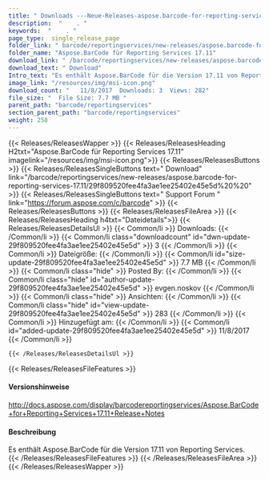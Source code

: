```yaml
---
title: " Downloads ---Neue-Releases-aspose.barcode-for-reporting-services-17.11 . "
description:  "    . " 
keywords:  "    . " 
page_type:  single_release_page
folder_link: " barcode/reportingservices/new-releases/aspose.barcode-for-reporting-services-17.11/"
folder_name: "Aspose.BarCode für Reporting Services 17.11"
download_link: " /barcode/reportingservices/new-releases/aspose.barcode-for-reporting-services-17.11/29f809520fee4fa3ae1ee25402e45e5d"
download_text: " Download"
Intro_text: "Es enthält Aspose.BarCode für die Version 17.11 von Reporting Services."
image_link: "/resources/img/msi-icon.png"
download_count: "   11/8/2017  Downloads: 3  Views: 282"
file_size: "  File Size: 7.7 MB "
parent_path: "barcode/reportingservices"
section_parent_path: "barcode/reportingservices"
weight: 258
---
```


{{< Releases/ReleasesWapper >}}
  {{< Releases/ReleasesHeading H2txt="Aspose.BarCode für Reporting Services 17.11" imagelink="/resources/img/msi-icon.png">}}
  {{< Releases/ReleasesButtons >}}
    {{< Releases/ReleasesSingleButtons text=" Download" link="/barcode/reportingservices/new-releases/aspose.barcode-for-reporting-services-17.11/29f809520fee4fa3ae1ee25402e45e5d%20%20" >}}
    {{< Releases/ReleasesSingleButtons text=" Support Forum " link="https://forum.aspose.com/c/barcode" >}}
  {{< Releases/ReleasesButtons >}}
  {{< Releases/ReleasesFileArea >}}
    {{< Releases/ReleasesHeading h4txt="Dateidetails">}}
    {{< Releases/ReleasesDetailsUl >}}
            {{< Common/li >}} Downloads: {{< /Common/li >}}
      {{< Common/li class="downloadcount" id="dwn-update-29f809520fee4fa3ae1ee25402e45e5d" >}} 3 {{< /Common/li >}}
      {{< Common/li >}} Dateigröße: {{< /Common/li >}}
      {{< Common/li id="size-update-29f809520fee4fa3ae1ee25402e45e5d" >}} 7.7 MB {{< /Common/li >}} 
      {{< Common/li  class="hide" >}} Posted By: {{< /Common/li >}} 
      {{< Common/li class="hide" id="author-update-29f809520fee4fa3ae1ee25402e45e5d" >}} evgen.noskov {{< /Common/li >}}
      {{< Common/li class="hide" >}} Ansichten: {{< /Common/li >}}
      {{< Common/li class="hide" id="view-update-29f809520fee4fa3ae1ee25402e45e5d" >}} 283 {{< /Common/li >}}
      {{< Common/li >}} Hinzugefügt am: {{< /Common/li >}}
      {{< Common/li id="added-update-29f809520fee4fa3ae1ee25402e45e5d" >}} 11/8/2017 {{< /Common/li >}} 

    {{< /Releases/ReleasesDetailsUl >}}

  {{< Releases/ReleasesFileFeatures >}}
      <h4>Versionshinweise</h4><div> <a href="http://docs.aspose.com/display/barcodereportingservices/Aspose.BarCode+for+Reporting+Services+17.11+Release+Notes">http://docs.aspose.com/display/barcodereportingservices/Aspose.BarCode+for+Reporting+Services+17.11+Release+Notes</a></div><h4> Beschreibung</h4><div class="HTMLDescription"> Es enthält Aspose.BarCode für die Version 17.11 von Reporting Services.</div>
  {{< /Releases/ReleasesFileFeatures >}}
 {{< /Releases/ReleasesFileArea >}}
{{< /Releases/ReleasesWapper >}}



